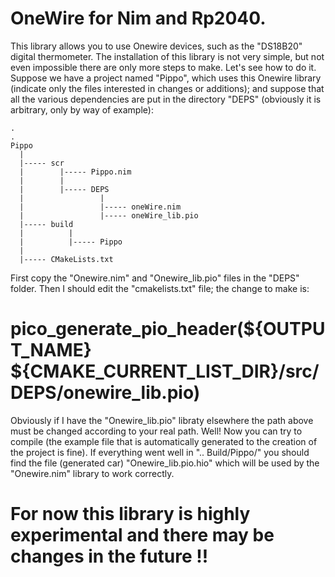 # OneWire for Nim and Rp2040.
This library allows you to use Onewire devices, such as the "DS18B20" digital thermometer.
The installation of this library is not very simple, but not even impossible there are only more steps to make. Let's see how to do it.
Suppose we have a project named "Pippo", which uses this Onewire library (indicate only the files interested in changes or additions); and suppose that all the various dependencies are put in the directory "DEPS" (obviously it is arbitrary, only by way of example):
```
.
.
Pippo
  |
  |----- scr
  |        |----- Pippo.nim
  |        |
  |        |----- DEPS
  |                 |
  |                 |----- oneWire.nim
  |                 |----- oneWire_lib.pio
  |----- build
  |          |
  |          |----- Pippo
  |
  |----- CMakeLists.txt
```
First copy the "Onewire.nim" and "Onewire_lib.pio" files in the "DEPS" folder. Then I should edit the "cmakelists.txt" file; the change to make is:
# pico_generate_pio_header(${OUTPUT_NAME} ${CMAKE_CURRENT_LIST_DIR}/src/DEPS/onewire_lib.pio)
Obviously if I have the "Onewire_lib.pio" libraty elsewhere the path above must be changed according to your real path. Well! Now you can try to compile (the example file that is automatically generated to the creation of the project is fine).
If everything went well in ".. Build/Pippo/" you should find the file (generated car) "Onewire_lib.pio.hio" which will be used by the "Onewire.nim" library to work correctly.
# For now this library is highly experimental and there may be changes in the future !!
